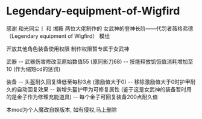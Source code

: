 # Legendary-equipment-of-Wigfird

感谢 和光同尘丨 和 缃蕤 两位大佬制作的 女武神的登神长阶——代罚者薇格弗德（Legendary equipment of Wigfird） 模组

开放其他角色装备使用权限
制作权限暂专属于女武神

武器
-- 武器伤害修改至原始数值55 (原同影刀68)
-- 技能释放饥饿值消耗增加至10 (作为缩短cd的惩罚)

装备
-- 头盔耐久回复降低至每秒3点 (激励值大于0)
-- 移除激励值大于0时护甲耐久的自动回复效果
-- 新增头盔护甲为可修复属性 (鉴于这是女武神的装备暂时用的是金子作为修理充能道具)
-- 每个金子可回复装备200点耐久值

本mod为个人魔改自娱版本, 如有侵权,马上删除
